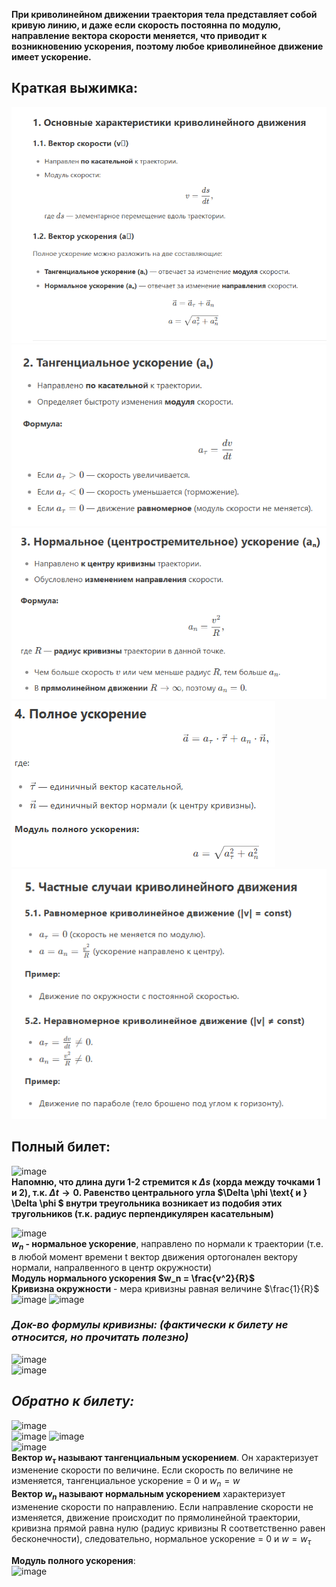 **При криволинейном движении траектория тела представляет собой кривую линию, и даже если скорость постоянна по модулю, направление вектора скорости меняется, что приводит к возникновению ускорения, поэтому любое криволинейное движение имеет ускорение.**
## Краткая выжимка:  
![alt text](image.png)  
![alt text](image-1.png)  
![  ](image-2.png)  
![alt text](image-5.png)
![alt text](image-6.png)
 ## Полный билет:  
![image](https://github.com/user-attachments/assets/cc0c4b4e-5f56-4029-85e4-814751d4ca7d)  
**Напомню, что длина дуги 1-2 стремится к $\Delta s$   (хорда между точками 1 и 2), т.к. $\Delta t \rightarrow 0$. Равенство центрального угла $\Delta \phi \text{ и } \Delta \phi $ внутри треугольника возникает из подобия этих тругольников (т.к. радиус перпендикулярен касательным)**  
  
  ![image](https://github.com/user-attachments/assets/66a71a5e-2266-41b1-8e53-95b089b36a4e)  
**$w_n$ - нормальное ускорение**, направлено по нормали к траектории (т.е. в любой момент времени t вектор движения ортогонален вектору нормали, напралвенного в центр окружности)  
**Модуль нормального ускорения $w_n = \frac{v^2}{R}$**  
**Кривизна окружности** - мера кривизны равная величине  $\frac{1}{R}$  
![image](https://github.com/user-attachments/assets/e01cc5da-c17e-46dc-990e-164c3d49c64f)
![image](https://github.com/user-attachments/assets/2091eab7-dfc0-45f5-b7d7-5bb890d4cb55)  
### ***Док-во формулы кривизны: (фактически к билету не относится, но прочитать полезно)***  
![image](https://github.com/user-attachments/assets/d70698df-236c-468f-86fd-09b6f8637d39)  
![image](https://github.com/user-attachments/assets/7c8ed80c-efa4-460c-ba63-c06a6f885d71)
## ***Обратно к билету:***   
![image](https://github.com/user-attachments/assets/e28134b9-6cf3-4d8f-b4da-f6ec9307ffd2)  
![image](https://github.com/user-attachments/assets/095a901b-c501-4f74-b903-634ec17fd247)
![image](https://github.com/user-attachments/assets/b4aa9425-4b2d-4cff-aa76-42ff76a9fe62)  
![image](https://github.com/user-attachments/assets/80016d82-e309-4141-8a8d-f05ba9857d4e)  
**Вектор $w_\tau$ называют тангенциальным ускорением**. Он характеризует изменение скорости по величине. Если скорость по величине не изменяется, тангенциальное ускорение = 0 и $w_n=w$  
**Вектор $w_n$ называют нормальным ускорением** характеризует изменение скорости по направлению. Если направление скорости не изменяется, движение происходит по прямолинейной траектории, кривизна прямой равна нулю (радиус кривизны R соответственно равен бесконечности), следовательно, нормальное ускорение = 0 и $w=w_\tau$  

**Модуль полного ускорения**:  
![image](https://github.com/user-attachments/assets/27301821-b26d-4de4-9700-3cbafae126b9)  
